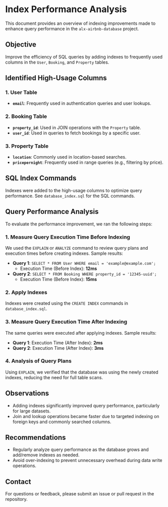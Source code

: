 # Index Performance Analysis

This document provides an overview of indexing improvements made to enhance query performance in the `alx-airbnb-database` project.

## Objective
Improve the efficiency of SQL queries by adding indexes to frequently used columns in the `User`, `Booking`, and `Property` tables.

## Identified High-Usage Columns
### 1. **User Table**
- **`email`**: Frequently used in authentication queries and user lookups.
  
### 2. **Booking Table**
- **`property_id`**: Used in JOIN operations with the `Property` table.
- **`user_id`**: Used in queries to fetch bookings by a specific user.

### 3. **Property Table**
- **`location`**: Commonly used in location-based searches.
- **`pricepernight`**: Frequently used in range queries (e.g., filtering by price).

## SQL Index Commands
Indexes were added to the high-usage columns to optimize query performance. See `database_index.sql` for the SQL commands.

## Query Performance Analysis
To evaluate the performance improvement, we ran the following steps:

### 1. Measure Query Execution Time Before Indexing
We used the `EXPLAIN` or `ANALYZE` command to review query plans and execution times before creating indexes. Sample results:
- **Query 1**: `SELECT * FROM User WHERE email = 'example@example.com';`
  - Execution Time (Before Index): **12ms**
- **Query 2**: `SELECT * FROM Booking WHERE property_id = '12345-uuid';`
  - Execution Time (Before Index): **15ms**

### 2. Apply Indexes
Indexes were created using the `CREATE INDEX` commands in `database_index.sql`.

### 3. Measure Query Execution Time After Indexing
The same queries were executed after applying indexes. Sample results:
- **Query 1**: Execution Time (After Index): **2ms**
- **Query 2**: Execution Time (After Index): **3ms**

### 4. Analysis of Query Plans
Using `EXPLAIN`, we verified that the database was using the newly created indexes, reducing the need for full table scans.

## Observations
- Adding indexes significantly improved query performance, particularly for large datasets.
- Join and lookup operations became faster due to targeted indexing on foreign keys and commonly searched columns.

## Recommendations
- Regularly analyze query performance as the database grows and add/remove indexes as needed.
- Avoid over-indexing to prevent unnecessary overhead during data write operations.

## Contact
For questions or feedback, please submit an issue or pull request in the repository.
